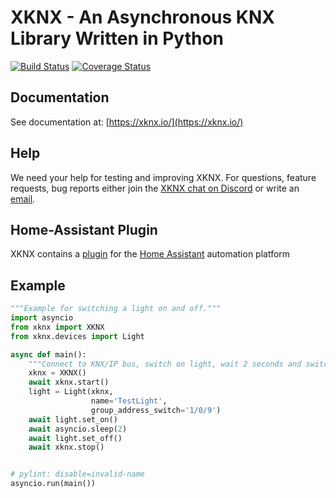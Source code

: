XKNX - An Asynchronous KNX Library Written in Python
====================================================

[![Build Status](https://travis-ci.org/XKNX/xknx.svg?branch=master)](https://travis-ci.org/XKNX/xknx)
[![Coverage Status](https://coveralls.io/repos/github/XKNX/xknx/badge.svg?branch=master)](https://coveralls.io/github/XKNX/xknx?branch=master)


Documentation
-------------


See documentation at: [https://xknx.io/](https://xknx.io/)

Help
----

We need your help for testing and improving XKNX. For questions, feature requests, bug reports either join the [XKNX chat on Discord](https://discord.gg/5XARFNT) or write an [email](mailto:xknx@xknx.io).



Home-Assistant Plugin
---------------------

XKNX contains a [plugin](https://xknx.io/home_assistant) for the [Home Assistant](https://home-assistant.io/) automation platform


Example
-------

```python
"""Example for switching a light on and off."""
import asyncio
from xknx import XKNX
from xknx.devices import Light

async def main():
    """Connect to KNX/IP bus, switch on light, wait 2 seconds and switch it off again."""
    xknx = XKNX()
    await xknx.start()
    light = Light(xknx,
                  name='TestLight',
                  group_address_switch='1/0/9')
    await light.set_on()
    await asyncio.sleep(2)
    await light.set_off()
    await xknx.stop()


# pylint: disable=invalid-name
asyncio.run(main())
```
